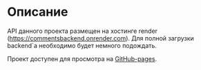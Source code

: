 # Описание

API данного проекта размещен на хостинге render (https://commentsbackend.onrender.com). Для полной загрузки backend`а необходимо будет немного подождать. 

Проект доступен для просмотра на [GitHub-pages](https://tbsthemountainssay.github.io/CommentsTSX).
